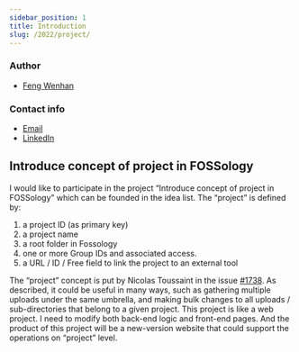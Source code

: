 ```yaml
---
sidebar_position: 1
title: Introduction
slug: /2022/project/
---
```

<!--
SPDX-License-Identifier: CC-BY-SA-4.0

SPDX-FileCopyrightText: 2022 Gaurav Mishra <mishra.gaurav@siemens.com>
SPDX-FileCopyrightTest: 2022 Siemens AG
-->

### Author

- [Feng Wenhan](https://github.com/fwhdzh)

### Contact info

- [Email](mailto:)
- [LinkedIn](https://linkedin.com/)

## Introduce concept of project in FOSSology
I would like to participate in the project “Introduce concept of project in
FOSSology” which can be founded in the idea list. The “project” is defined by:
1. a project ID (as primary key)
2. a project name
3. a root folder in Fossology
4. one or more Group IDs and associated access.
5. a URL / ID / Free field to link the project to an external tool

The “project” concept is put by Nicolas Toussaint in the issue
[#1738](https://github.com/fossology/fossology/issues/1738). As described, it
could be useful in many ways, such as gathering multiple uploads under the same
umbrella, and making bulk changes to all uploads / sub-directories that belong
to a given project. This project is like a web project. I need to modify both
back-end logic and front-end pages. And the product of this project will be a
new-version website that could support the operations on “project” level.
